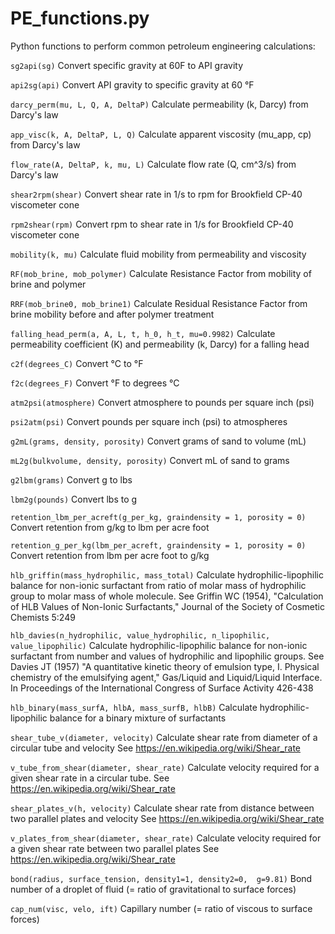 # PE_functions.py

Python functions to perform common petroleum engineering calculations:

`sg2api(sg)`
Convert specific gravity at 60F to API gravity

`api2sg(api)`
Convert API gravity to specific gravity at 60 &deg;F

`darcy_perm(mu, L, Q, A, DeltaP)`
Calculate permeability (k, Darcy) from Darcy's law

`app_visc(k, A, DeltaP, L, Q)`
Calculate apparent viscosity (mu_app, cp) from Darcy's law

`flow_rate(A, DeltaP, k, mu, L)`
Calculate flow rate (Q, cm^3/s) from Darcy's law
   
`shear2rpm(shear)`
Convert shear rate in 1/s to rpm for Brookfield CP-40 viscometer cone

`rpm2shear(rpm)`
Convert rpm to shear rate in 1/s for Brookfield CP-40 viscometer cone

`mobility(k, mu)`
Calculate fluid mobility from permeability and viscosity

`RF(mob_brine, mob_polymer)`
Calculate Resistance Factor from mobility of brine and polymer

`RRF(mob_brine0, mob_brine1)`
Calculate Residual Resistance Factor from brine mobility before and after polymer treatment

`falling_head_perm(a, A, L, t, h_0, h_t, mu=0.9982)`
Calculate permeability coefficient (K) and permeability (k, Darcy) for a falling head

`c2f(degrees_C)`
Convert &deg;C to &deg;F

`f2c(degrees_F)`
Convert &deg;F to degrees &deg;C

`atm2psi(atmosphere)`
Convert atmosphere to pounds per square inch (psi)

`psi2atm(psi)`
Convert pounds per square inch (psi) to atmospheres 

`g2mL(grams, density, porosity)`
Convert grams of sand to volume (mL)

`mL2g(bulkvolume, density, porosity)`
Convert mL of sand to grams

`g2lbm(grams)`
Convert g to lbs

`lbm2g(pounds)`
Convert lbs to g

`retention_lbm_per_acreft(g_per_kg, graindensity = 1, porosity = 0)`
Convert retention from g/kg to lbm per acre foot
   
`retention_g_per_kg(lbm_per_acreft, graindensity = 1, porosity = 0)`
Convert retention from lbm per acre foot to g/kg
   
`hlb_griffin(mass_hydrophilic, mass_total)`
 Calculate hydrophilic-lipophilic balance for non-ionic surfactant from ratio of molar mass of hydrophilic group to molar mass of whole molecule.
See Griffin WC (1954),  "Calculation of HLB Values of Non-Ionic Surfactants," Journal of the Society of Cosmetic Chemists 5:249
   
`hlb_davies(n_hydrophilic, value_hydrophilic, n_lipophilic, value_lipophilic)`
Calculate hydrophilic-lipophilic balance for non-ionic surfactant from number and values of hydrophilic and lipophilic groups.
See Davies JT (1957) "A quantitative kinetic theory of emulsion type, I. Physical chemistry of the emulsifying agent," Gas/Liquid and Liquid/Liquid Interface. In Proceedings of the International Congress of Surface Activity 426-438

`hlb_binary(mass_surfA, hlbA, mass_surfB, hlbB)`
Calculate hydrophilic-lipophilic balance for a binary mixture of surfactants

`shear_tube_v(diameter, velocity)`
Calculate shear rate from diameter of a circular tube and velocity
See https://en.wikipedia.org/wiki/Shear_rate
    
`v_tube_from_shear(diameter, shear_rate)`
Calculate velocity required for a given shear rate in a circular tube.
See https://en.wikipedia.org/wiki/Shear_rate
    
`shear_plates_v(h, velocity)`
Calculate shear rate from distance between two parallel plates and velocity
See https://en.wikipedia.org/wiki/Shear_rate

`v_plates_from_shear(diameter, shear_rate)`
Calculate velocity required for a given shear rate  between two parallel plates
See https://en.wikipedia.org/wiki/Shear_rate

`bond(radius, surface_tension, density1=1, density2=0,  g=9.81)`
Bond number of a droplet of fluid (= ratio of gravitational to surface forces)

`cap_num(visc, velo, ift)`
Capillary number (= ratio of viscous to surface forces)



